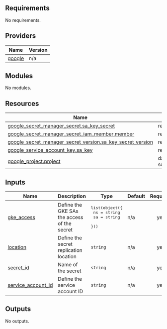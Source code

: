 ## Requirements

No requirements.

## Providers

| Name | Version |
|------|---------|
| <a name="provider_google"></a> [google](#provider\_google) | n/a |

## Modules

No modules.

## Resources

| Name | Type |
|------|------|
| [google_secret_manager_secret.sa_key_secret](https://registry.terraform.io/providers/hashicorp/google/latest/docs/resources/secret_manager_secret) | resource |
| [google_secret_manager_secret_iam_member.member](https://registry.terraform.io/providers/hashicorp/google/latest/docs/resources/secret_manager_secret_iam_member) | resource |
| [google_secret_manager_secret_version.sa_key_secret_version](https://registry.terraform.io/providers/hashicorp/google/latest/docs/resources/secret_manager_secret_version) | resource |
| [google_service_account_key.sa_key](https://registry.terraform.io/providers/hashicorp/google/latest/docs/resources/service_account_key) | resource |
| [google_project.project](https://registry.terraform.io/providers/hashicorp/google/latest/docs/data-sources/project) | data source |

## Inputs

| Name | Description | Type | Default | Required |
|------|-------------|------|---------|:--------:|
| <a name="input_gke_access"></a> [gke\_access](#input\_gke\_access) | Define the GKE SAs the access of the secret | <pre>list(object({<br/>    ns = string<br/>    sa = string<br/>  }))</pre> | n/a | yes |
| <a name="input_location"></a> [location](#input\_location) | Define the secret replication location | `string` | n/a | yes |
| <a name="input_secret_id"></a> [secret\_id](#input\_secret\_id) | Name of the secret | `string` | n/a | yes |
| <a name="input_service_account_id"></a> [service\_account\_id](#input\_service\_account\_id) | Define the service account ID | `string` | n/a | yes |

## Outputs

No outputs.
